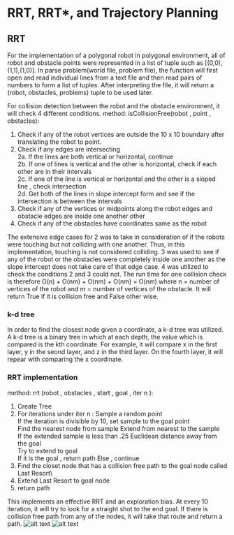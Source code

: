 # RRT, RRT*, and Trajectory Planning 

## RRT ##
For the implementation of a polygonal robot in polygonal environment, all of robot and obstacle points were represented in a list of tuple such as [(0,0),(1,1),(1,0)]. In parse problem(world file, problem file), the function will first open and read individual lines from a text file and then read pairs of numbers to form a list of tuples. After interpreting the file, it will return a (robot, obstacles, problems) tuple to be used later.

For collision detection between the robot and the obstacle environment, it will check 4 different conditions.
method: isCollisionFree(robot , point , obstacles):
1. Check if any of the robot vertices are outside the 10 x 10 boundary after translating the robot to point. 
2. Check if any edges are intersecting\
  2a. If the lines are both vertical or horizontal, continue\
  2b. If one of lines is vertical and the other is horizontal, check if each other are in their intervals\
  2c. If one of the line is vertical or horizontal and the other is a sloped line , check intersection\
  2d. Get both of the lines in slope intercept form and see if the intersection is between the intervals
3. Check if any of the vertices or midpoints along the robot edges and obstacle edges are inside one another other
4. Check if any of the obstacles have coordinates same as the robot

The extensive edge cases for 2 was to take in consideration of if the robots were touching but not colliding with one another. Thus, in this implementation, touching is not considered colliding. 3 was used to see if any of the robot or the obstacles were completely inside one another as the slope intercept does not take care of that edge case. 4 was utilized to check the conditions 2 and 3 could not. The run time for one collision check is therefore O(n) + O(nm) + O(nm) + O(nm) = O(nm) where n = number of vertices of the robot and m = number of vertices of the obstacle. It will return True if it is collision free and False other wise.

### k-d tree ###
In order to find the closest node given a coordinate, a k-d tree was utilized. A k-d tree is a binary tree in which at each depth, the value which is compared is the kth coordinate. For example, it will compare x in the first layer, y in the seond layer, and z in the third layer. On the fourth layer, it will repear with comparing the x coordinate.

### RRT implementation ###
method: rrt (robot , obstacles , start , goal , iter n ):
1. Create Tree
2. For iterations under iter n : Sample a random point\
  If the iteration is divisible by 10, set sample to the goal point\
  Find the nearest node from sample Extend from nearest to the sample\
    If the extended sample is less than .25 Euclidean distance away from the goal\
      Try to extend to goal\
    If it is the goal , return path Else , continue
3. Find the closet node that has a collision free path to the goal node called Last Resort\
4. Extend Last Resort to goal node
5. return path

This implements an effective RRT and an exploration bias. At every 10 iteration, it will try to look for a straight shot to the end goal. If there is collision free path from any of the nodes, it will take that route and return a path.
![alt text](https://github.com/joshyeram/pathfinding/blob/main/jyc70/rrtmap.png?raw=true)
![alt text](https://github.com/joshyeram/pathfinding/blob/main/jyc70/animatedpaths.png?raw=true)

